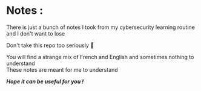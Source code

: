 # Notes :  
There is just a bunch of notes I took from my cybersecurity learning routine and I don't want to lose  

Don't take this repo too seriously  🙂  


You will find a strange mix of French and English and sometimes nothing to understand  
These notes are meant for me to understand 

***Hope it can be useful for you !***  





